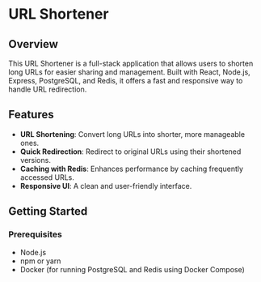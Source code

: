 # URL Shortener

## Overview

This URL Shortener is a full-stack application that allows users to shorten long URLs for easier sharing and management. Built with React, Node.js, Express, PostgreSQL, and Redis, it offers a fast and responsive way to handle URL redirection.

## Features

- **URL Shortening**: Convert long URLs into shorter, more manageable ones.
- **Quick Redirection**: Redirect to original URLs using their shortened versions.
- **Caching with Redis**: Enhances performance by caching frequently accessed URLs.
- **Responsive UI**: A clean and user-friendly interface.

## Getting Started

### Prerequisites

- Node.js
- npm or yarn
- Docker (for running PostgreSQL and Redis using Docker Compose)

